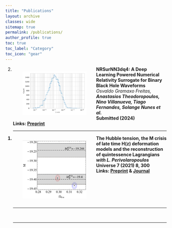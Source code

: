 ```yaml
---
title: "Publications"
layout: archive
classes: wide
sitemap: true
permalink: /publications/
author_profile: true
toc: true
toc_label: "Category"
toc_icon: "gear"
---
```



<ol start="2">
    <li>
        <img src="/assets/images/preview_NR_01.png" width="200" height="auto" alt="" align="left" style="padding: 15px 30px;">
        <strong>NRSurNN3dq4: A Deep Learning Powered Numerical Relativity Surrogate for Binary Black Hole Waveforms</strong><br>
        <em> Osvaldo Gramaxo Freitas, <strong>Anastasios Theodoropoulos<strong>, Nino Villanueva, Tiago Fernandes, Solange Nunes et al.</em><br>
        Submitted (2024)<br>
        Links: <a href="https://arxiv.org/abs/2412.06946">Preprint</a> 
        <br clear="left"/>
        <hr />
    </li>
</ol>
<ol start="1">
    <li>
        <img src="/assets/images/preview_M.png" width="200" height="auto" alt="" align="left" style="padding: 15px 30px;">
        <strong>The Hubble tension, the M crisis of late time H(z) deformation models and the reconstruction of quintessence Lagrangians</strong><br>
        <em>with L. Perivolaropoulos</em><br>
        Universe 7 (2021) 8, 300<br>
          Links: <a href="https://arxiv.org/abs/2109.06256">Preprint</a> & <a href="https://www.mdpi.com/2218-1997/7/8/300">Journal</a>
        <br clear="left"/>
        <hr />
        <br clear="left"/>
        <hr />
    </li>
</ol>
